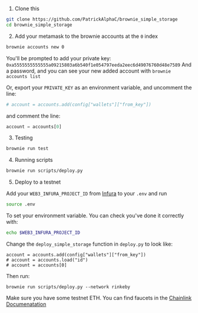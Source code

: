 1. Clone this
```bash
git clone https://github.com/PatrickAlphaC/brownie_simple_storage
cd brownie_simple_storage
```
2. Add your metamask to the brownie accounts at the `0` index

```bash
brownie accounts new 0
```
You'll be prompted to add your private key:
`0xa5555555555555a09215803a6b540f1e054797eeda2eec6d49076760d48e7589`
And a password, and you can see your new added account with `brownie accounts list`

Or, export your `PRIVATE_KEY` as an environment variable, and uncomment the line:
```python
# account = accounts.add(config["wallets"]["from_key"])
```
and comment the line:
```python
account = accounts[0]
```

3. Testing

```bash
brownie run test
```

4. Running scripts

```bash
brownie run scripts/deploy.py
```

5. Deploy to a testnet

Add your `WEB3_INFURA_PROJECT_ID` from [Infura](https://infura.io/) to your `.env` and run 
```bash
source .env
``` 
To set your environment variable. You can check you've done it correctly with:
```bash
echo $WEB3_INFURA_PROJECT_ID
```
Change the `deploy_simple_storage` function in `deploy.py` to look like:
```
account = accounts.add(config["wallets"]["from_key"])
# account = accounts.load("id")
# account = accounts[0]
```

Then run:
```
brownie run scripts/deploy.py --network rinkeby
```

Make sure you have some testnet ETH. You can find faucets in the [Chainlink Documenatation](https://docs.chain.link/docs/link-token-contracts/)


